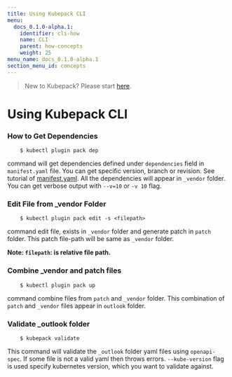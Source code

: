 ```yaml
---
title: Using Kubepack CLI
menu:
  docs_0.1.0-alpha.1:
    identifier: cli-how
    name: CLI
    parent: how-concepts
    weight: 25
menu_name: docs_0.1.0-alpha.1
section_menu_id: concepts
---
```


> New to Kubepack? Please start [here](/docs/concepts/README.md).

# Using Kubepack CLI

### How to Get Dependencies

```console
    $ kubectl plugin pack dep
```
command will get dependencies defined under `dependencies` field in `manifest.yaml` file. You can get specific version, branch or revision.
See tutorial of [manifest.yaml](/docs/guides/manifest.md). All the dependencies will appear in `_vendor` folder.
You can get verbose output with `--v=10` or `-v 10` flag.

### Edit File from _vendor Folder
```console
    $ kubectl plugin pack edit -s <filepath>
```
command edit file, exists in `_vendor` folder and generate patch in `patch` folder.
This patch file-path will be same as `_vendor` folder.

**Note: `filepath`: is relative file path.**

### Combine _vendor and patch files

```console
    $ kubectl plugin pack up
```
command combine files from `patch` and `_vendor` folder. This combination of `patch` and `_vendor` files appear in `outlook` folder.

### Validate _outlook folder

```console
    $ kubepack validate
```
This command will validate the `_outlook` folder yaml files using `openapi-spec`.
If some file is not a valid yaml then throws errors. `--kube-version` flag is used specify kubernetes version, which you want to validate against.